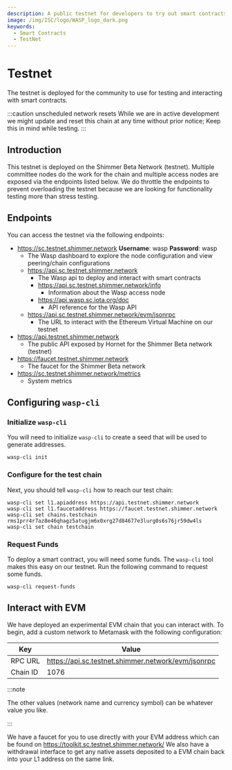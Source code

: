 ```yaml
---
description: A public testnet for developers to try out smart contracts
image: /img/ISC/logo/WASP_logo_dark.png
keywords:
  - Smart Contracts
  - TestNet
---
```


# Testnet

The testnet is deployed for the community to use for testing and interacting with smart contracts.

:::caution unscheduled network resets
While we are in active development we might update and reset this chain at any time without prior notice; Keep this in mind while testing.
:::

## Introduction

This testnet is deployed on the Shimmer Beta Network (testnet). Multiple committee nodes do the work for
the chain and multiple access nodes are exposed via the endpoints listed below. We do throttle the endpoints to prevent
overloading the testnet because we are looking for functionality testing more than stress testing.

## Endpoints

You can access the testnet via the following endpoints:

- https://sc.testnet.shimmer.network **Username**: wasp **Password**: wasp
  - The Wasp dashboard to explore the node configuration and view peering/chain configurations
  - https://api.sc.testnet.shimmer.network
    - The Wasp api to deploy and interact with smart contracts
    - https://api.sc.testnet.shimmer.network/info
      - Information about the Wasp access node
    - https://api.wasp.sc.iota.org/doc
      - API reference for the Wasp API
  - https://api.sc.testnet.shimmer.network/evm/jsonrpc
    - The URL to interact with the Ethereum Virtual Machine on our testnet
- https://api.testnet.shimmer.network
  - The public API exposed by Hornet for the Shimmer Beta network (testnet)
- https://faucet.testnet.shimmer.network
  - The faucet for the Shimmer Beta network
- https://sc.testnet.shimmer.network/metrics
  - System metrics

## Configuring `wasp-cli`

### Initialize `wasp-cli`

You will need to initialize `wasp-cli` to create a seed that will be used to generate addresses.

```shell
wasp-cli init
```

### Configure for the test chain

Next, you should tell `wasp-cli` how to reach our test chain:

```shell
wasp-cli set l1.apiaddress https://api.testnet.shimmer.network
wasp-cli set l1.faucetaddress https://faucet.testnet.shimmer.network
wasp-cli set chains.testchain rms1prr4r7az8e46qhagz5atugjm6x0xrg27d84677e3lurg0s6s76jr59dw4ls
wasp-cli set chain testchain

```

### Request Funds

To deploy a smart contract, you will need some funds. The `wasp-cli` tool makes this easy on our testnet. Run the
following command to request some funds.

```shell
wasp-cli request-funds
```

## Interact with EVM

We have deployed an experimental EVM chain that you can interact with. To begin, add a custom network to Metamask with
the following configuration:

| Key      | Value                                              |
| -------- | -------------------------------------------------- |
| RPC URL  | https://api.sc.testnet.shimmer.network/evm/jsonrpc |
| Chain ID | 1076                                               |

:::note

The other values (network name and currency symbol) can be whatever value you like.

:::

We have a faucet for you to use directly with your EVM address which can be found on https://toolkit.sc.testnet.shimmer.network/
We also have a withdrawal interface to get any native assets deposited to a EVM chain back into your L1 address on the same link.
